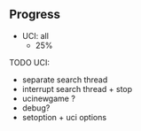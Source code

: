 ## Progress

* UCI: all
  * 25%
  
TODO UCI:

* separate search thread
* interrupt search thread + stop
* ucinewgame ?
* debug?
* setoption + uci options